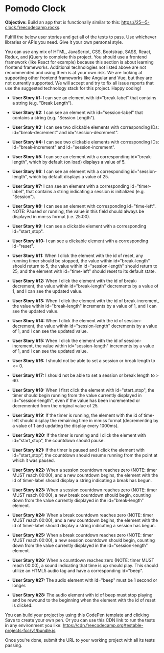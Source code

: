 # Pomodo Clock

**Objective:** Build an app that is functionally similar to this: https://25--5-clock.freecodecamp.rocks.

Fulfill the below user stories and get all of the tests to pass. Use whichever libraries or APIs you need. Give it your own personal style.

You can use any mix of HTML, JavaScript, CSS, Bootstrap, SASS, React, Redux, and jQuery to complete this project. You should use a frontend framework (like React for example) because this section is about learning frontend frameworks. Additional technologies not listed above are not recommended and using them is at your own risk. We are looking at supporting other frontend frameworks like Angular and Vue, but they are not currently supported. We will accept and try to fix all issue reports that use the suggested technology stack for this project. Happy coding!

* **User Story #1:** I can see an element with id="break-label" that contains a string (e.g. "Break Length").

* **User Story #2:** I can see an element with id="session-label" that contains a string (e.g. "Session Length").

* **User Story #3:** I can see two clickable elements with corresponding IDs: id="break-decrement" and id="session-decrement".

* **User Story #4:** I can see two clickable elements with corresponding IDs: id="break-increment" and id="session-increment".

* **User Story #5:** I can see an element with a corresponding id="break-length", which by default (on load) displays a value of 5.

* **User Story #6:** I can see an element with a corresponding id="session-length", which by default displays a value of 25.

* **User Story #7:** I can see an element with a corresponding id="timer-label", that contains a string indicating a session is initialized (e.g. "Session").

* **User Story #8:** I can see an element with corresponding id="time-left". NOTE: Paused or running, the value in this field should always be displayed in mm:ss format (i.e. 25:00).

* **User Story #9:** I can see a clickable element with a corresponding id="start_stop".

* **User Story #10:** I can see a clickable element with a corresponding id="reset".

* **User Story #11:** When I click the element with the id of reset, any running timer should be stopped, the value within id="break-length" should return to 5, the value within id="session-length" should return to 25, and the element with id="time-left" should reset to its default state.

* **User Story #12:** When I click the element with the id of break-decrement, the value within id="break-length" decrements by a value of 1, and I can see the updated value.

* **User Story #13:** When I click the element with the id of break-increment, the value within id="break-length" increments by a value of 1, and I can see the updated value.

* **User Story #14:** When I click the element with the id of session-decrement, the value within id="session-length" decrements by a value of 1, and I can see the updated value.

* **User Story #15:** When I click the element with the id of session-increment, the value within id="session-length" increments by a value of 1, and I can see the updated value.

* **User Story #16:** I should not be able to set a session or break length to <= 0.

* **User Story #17:** I should not be able to set a session or break length to > 60.

* **User Story #18:** When I first click the element with id="start_stop", the timer should begin running from the value currently displayed in id="session-length", even if the value has been incremented or decremented from the original value of 25.

* **User Story #19:** If the timer is running, the element with the id of time-left should display the remaining time in mm:ss format (decrementing by a value of 1 and updating the display every 1000ms).

* **User Story #20:** If the timer is running and I click the element with id="start_stop", the countdown should pause.

* **User Story #21:** If the timer is paused and I click the element with id="start_stop", the countdown should resume running from the point at which it was paused.

* **User Story #22:** When a session countdown reaches zero (NOTE: timer MUST reach 00:00), and a new countdown begins, the element with the id of timer-label should display a string indicating a break has begun.

* **User Story #23:** When a session countdown reaches zero (NOTE: timer MUST reach 00:00), a new break countdown should begin, counting down from the value currently displayed in the id="break-length" element.

* **User Story #24:** When a break countdown reaches zero (NOTE: timer MUST reach 00:00), and a new countdown begins, the element with the id of timer-label should display a string indicating a session has begun.

* **User Story #25:** When a break countdown reaches zero (NOTE: timer MUST reach 00:00), a new session countdown should begin, counting down from the value currently displayed in the id="session-length" element.

* **User Story #26:** When a countdown reaches zero (NOTE: timer MUST reach 00:00), a sound indicating that time is up should play. This should utilize an HTML5 audio tag and have a corresponding id="beep".

* **User Story #27:** The audio element with id="beep" must be 1 second or longer.

* **User Story #28:** The audio element with id of beep must stop playing and be rewound to the beginning when the element with the id of reset is clicked.

You can build your project by using this CodePen template and clicking Save to create your own pen. Or you can use this CDN link to run the tests in any environment you like: https://cdn.freecodecamp.org/testable-projects-fcc/v1/bundle.js

Once you're done, submit the URL to your working project with all its tests passing.
